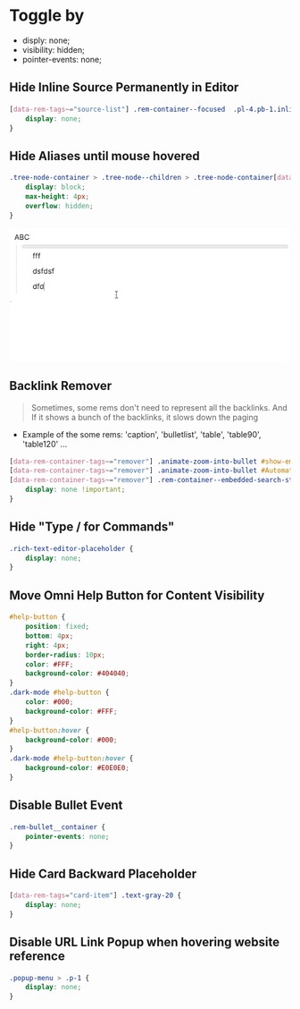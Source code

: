 
# Toggle by

- disply: none;
- visibility: hidden;
- pointer-events: none;

## Hide Inline Source Permanently in Editor

```css
[data-rem-tags~="source-list"] .rem-container--focused  .pl-4.pb-1.inline-flex {
    display: none;
}
```

## Hide Aliases until mouse hovered

```css
.tree-node-container > .tree-node--children > .tree-node-container[data-rem-container-tags~=aliases]:not(:hover) {
	display: block;
	max-height: 4px;
	overflow: hidden;
}
```

![d](../Assets/UI-alias.gif)

## Backlink Remover

> Sometimes, some rems don't need to represent all the backlinks.
And If it shows a bunch of the backlinks, it slows down the paging

- Example of the some rems: 'caption', 'bulletlist', 'table', 'table90', 'table120' ...

```css
[data-rem-container-tags~="remover"] .animate-zoom-into-bullet #show-embedded-search-button,
[data-rem-container-tags~="remover"] .animate-zoom-into-bullet #AutomaticSearchPortals,
[data-rem-container-tags~="remover"] .rem-container--embedded-search-stub {
    display: none !important;
}
```

## Hide "Type / for Commands"

```css
.rich-text-editor-placeholder {
    display: none;
}
 ```

## Move Omni Help Button for Content Visibility

```css
#help-button {
	position: fixed;
	bottom: 4px;
	right: 4px;
	border-radius: 10px;
	color: #FFF;
	background-color: #404040;
}
.dark-mode #help-button {
	color: #000;
	background-color: #FFF;
}
#help-button:hover {
	background-color: #000;
}
.dark-mode #help-button:hover {
	background-color: #E0E0E0;
}
 ```

## Disable Bullet Event

```css
.rem-bullet__container {
	pointer-events: none;
}
```

## Hide Card Backward Placeholder

```css
[data-rem-tags="card-item"] .text-gray-20 {
	display: none;
}
```

## Disable URL Link Popup when hovering website reference

```css
.popup-menu > .p-1 {
	display: none;
}
```
